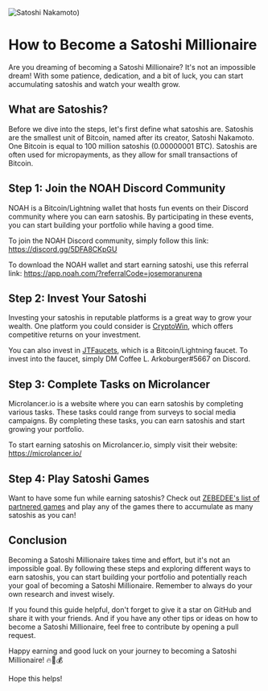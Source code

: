 ![Satoshi Nakamoto](https://user-images.githubusercontent.com/87477958/227801573-79c67850-f443-40e8-b90d-4e4450b69b1f.jpeg))

# How to Become a Satoshi Millionaire

Are you dreaming of becoming a Satoshi Millionaire? It's not an impossible dream! With some patience, dedication, and a bit of luck, you can start accumulating satoshis and watch your wealth grow.

## What are Satoshis?

Before we dive into the steps, let's first define what satoshis are. Satoshis are the smallest unit of Bitcoin, named after its creator, Satoshi Nakamoto. One Bitcoin is equal to 100 million satoshis (0.00000001 BTC). Satoshis are often used for micropayments, as they allow for small transactions of Bitcoin.

## Step 1: Join the NOAH Discord Community

NOAH is a Bitcoin/Lightning wallet that hosts fun events on their Discord community where you can earn satoshis. By participating in these events, you can start building your portfolio while having a good time.

To join the NOAH Discord community, simply follow this link: https://discord.gg/5DFA8CKpGU

To download the NOAH wallet and start earning satoshi, use this referral link: https://app.noah.com/?referralCode=josemoranurena

## Step 2: Invest Your Satoshi

Investing your satoshis in reputable platforms is a great way to grow your wealth. One platform you could consider is [CryptoWin](https://cryptowin.io/ref/jmuofficial), which offers competitive returns on your investment.

You can also invest in [JTFaucets](https://james-trussy.com/), which is a Bitcoin/Lightning faucet. To invest into the faucet, simply DM Coffee L. Arkoburger#5667 on Discord.

## Step 3: Complete Tasks on Microlancer

Microlancer.io is a website where you can earn satoshis by completing various tasks. These tasks could range from surveys to social media campaigns. By completing these tasks, you can earn satoshis and start growing your portfolio.

To start earning satoshis on Microlancer.io, simply visit their website: https://microlancer.io/

## Step 4: Play Satoshi Games

Want to have some fun while earning satoshis? Check out [ZEBEDEE's list of partnered games](https://help.zebedee.io/hc/en-us/articles/4421293613591-Which-games-can-I-play-for-Bitcoin-) and play any of the games there to accumulate as many satoshis as you can!

## Conclusion

Becoming a Satoshi Millionaire takes time and effort, but it's not an impossible goal. By following these steps and exploring different ways to earn satoshis, you can start building your portfolio and potentially reach your goal of becoming a Satoshi Millionaire. Remember to always do your own research and invest wisely.

If you found this guide helpful, don't forget to give it a star on GitHub and share it with your friends. And if you have any other tips or ideas on how to become a Satoshi Millionaire, feel free to contribute by opening a pull request.

Happy earning and good luck on your journey to becoming a Satoshi Millionaire! 🔥🚀💰

Hope this helps!
